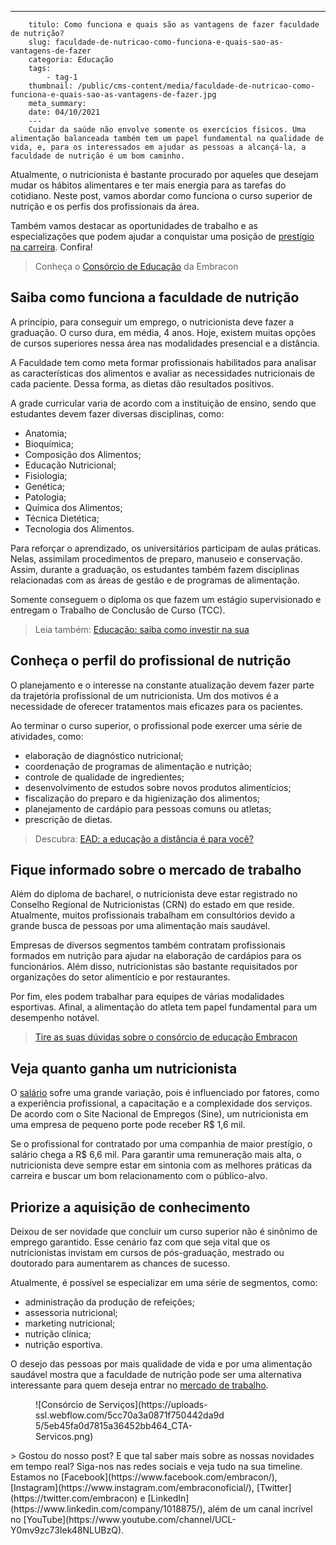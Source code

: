 ---
        titulo: Como funciona e quais são as vantagens de fazer faculdade de nutrição?
        slug: faculdade-de-nutricao-como-funciona-e-quais-sao-as-vantagens-de-fazer
        categoria: Educação
        tags:
            - tag-1
        thumbnail: /public/cms-content/media/faculdade-de-nutricao-como-funciona-e-quais-sao-as-vantagens-de-fazer.jpg
        meta_summary: 
        date: 04/10/2021
        ---
        Cuidar da saúde não envolve somente os exercícios físicos. Uma alimentação balanceada também tem um papel fundamental na qualidade de vida, e, para os interessados em ajudar as pessoas a alcançá-la, a faculdade de nutrição é um bom caminho.

Atualmente, o nutricionista é bastante procurado por aqueles que desejam mudar os hábitos alimentares e ter mais energia para as tarefas do cotidiano. Neste post, vamos abordar como funciona o curso superior de nutrição e os perfis dos profissionais da área.

Também vamos destacar as oportunidades de trabalho e as especializações que podem ajudar a conquistar uma posição de [prestígio na carreira](https://www.embracon.com.br/blog/quais-carreiras-estarao-em-alta-nos-proximos-anos-descubra-aqui). Confira!

> Conheça o [Consórcio de Educação](https://www.embracon.com.br/blog/tire-as-suas-duvidas-sobre-o-consorcio-de-educacao-embracon) da Embracon

Saiba como funciona a faculdade de nutrição
-------------------------------------------

A princípio, para conseguir um emprego, o nutricionista deve fazer a graduação. O curso dura, em média, 4 anos. Hoje, existem muitas opções de cursos superiores nessa área nas modalidades presencial e a distância.

A Faculdade tem como meta formar profissionais habilitados para analisar as características dos alimentos e avaliar as necessidades nutricionais de cada paciente. Dessa forma, as dietas dão resultados positivos.

A grade curricular varia de acordo com a instituição de ensino, sendo que estudantes devem fazer diversas disciplinas, como:

- Anatomia;
- Bioquímica;
- Composição dos Alimentos;
- Educação Nutricional;
- Fisiologia;
- Genética;
- Patologia;
- Química dos Alimentos;
- Técnica Dietética;
- Tecnologia dos Alimentos.

Para reforçar o aprendizado, os universitários participam de aulas práticas. Nelas, assimilam procedimentos de preparo, manuseio e conservação. Assim, durante a graduação, os estudantes também fazem disciplinas relacionadas com as áreas de gestão e de programas de alimentação.

Somente conseguem o diploma os que fazem um estágio supervisionado e entregam o Trabalho de Conclusão de Curso (TCC).

> Leia também: [Educação: saiba como investir na sua](https://www.embracon.com.br/blog/educacao-saiba-como-investir-na-sua)

Conheça o perfil do profissional de nutrição
--------------------------------------------

O planejamento e o interesse na constante atualização devem fazer parte da trajetória profissional de um nutricionista. Um dos motivos é a necessidade de oferecer tratamentos mais eficazes para os pacientes.

Ao terminar o curso superior, o profissional pode exercer uma série de atividades, como:

- elaboração de diagnóstico nutricional;
- coordenação de programas de alimentação e nutrição;
- controle de qualidade de ingredientes;
- desenvolvimento de estudos sobre novos produtos alimentícios;
- fiscalização do preparo e da higienização dos alimentos;
- planejamento de cardápio para pessoas comuns ou atletas;
- prescrição de dietas.

> Descubra: [EAD: a educação a distância é para você?](https://www.embracon.com.br/blog/ead-a-educacao-a-distancia-e-para-voce)

Fique informado sobre o mercado de trabalho
-------------------------------------------

Além do diploma de bacharel, o nutricionista deve estar registrado no Conselho Regional de Nutricionistas (CRN) do estado em que reside. Atualmente, muitos profissionais trabalham em consultórios devido a grande busca de pessoas por uma alimentação mais saudável.

Empresas de diversos segmentos também contratam profissionais formados em nutrição para ajudar na elaboração de cardápios para os funcionários. Além disso, nutricionistas são bastante requisitados por organizações do setor alimentício e por restaurantes.

Por fim, eles podem trabalhar para equipes de várias modalidades esportivas. Afinal, a alimentação do atleta tem papel fundamental para um desempenho notável.

> [Tire as suas dúvidas sobre o consórcio de educação Embracon](https://www.embracon.com.br/blog/tire-as-suas-duvidas-sobre-o-consorcio-de-educacao-embracon)

Veja quanto ganha um nutricionista
----------------------------------

O [salário](https://www.guiadacarreira.com.br/salarios/quanto-ganha-um-nutricionista/) sofre uma grande variação, pois é influenciado por fatores, como a experiência profissional, a capacitação e a complexidade dos serviços. De acordo com o Site Nacional de Empregos (Sine), um nutricionista em uma empresa de pequeno porte pode receber R$ 1,6 mil.

Se o profissional for contratado por uma companhia de maior prestígio, o salário chega a R$ 6,6 mil. Para garantir uma remuneração mais alta, o nutricionista deve sempre estar em sintonia com as melhores práticas da carreira e buscar um bom relacionamento com o público-alvo.

Priorize a aquisição de conhecimento
------------------------------------

Deixou de ser novidade que concluir um curso superior não é sinônimo de emprego garantido. Esse cenário faz com que seja vital que os nutricionistas invistam em cursos de pós-graduação, mestrado ou doutorado para aumentarem as chances de sucesso.

Atualmente, é possível se especializar em uma série de segmentos, como:

- administração da produção de refeições;
- assessoria nutricional;
- marketing nutricional;
- nutrição clínica;
- nutrição esportiva.

O desejo das pessoas por mais qualidade de vida e por uma alimentação saudável mostra que a faculdade de nutrição pode ser uma alternativa interessante para quem deseja entrar no [mercado de trabalho](https://www.embracon.com.br/blog/7-sinais-de-que-e-hora-de-investir-em-atualizacao-na-carreira).

<figure class="w-richtext-figure-type-image w-richtext-align-center" style="max-width:310px"><div>![Consórcio de Serviços](https://uploads-ssl.webflow.com/5cc70a3a0871f750442da9d5/5eb45fa0d7815a36452bb464_CTA-Servicos.png)</div></figure>> Gostou do nosso post? E que tal saber mais sobre as nossas novidades em tempo real? Siga-nos nas redes sociais e veja tudo na sua timeline. Estamos no [Facebook](https://www.facebook.com/embracon/), [Instagram](https://www.instagram.com/embraconoficial/), [Twitter](https://twitter.com/embracon) e [LinkedIn](https://www.linkedin.com/company/1018875/), além de um canal incrível no [YouTube](https://www.youtube.com/channel/UCL-Y0mv9zc73Iek48NLUBzQ).
        